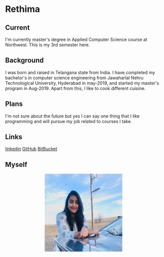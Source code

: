 # Rethima
## Current
I'm currently master's degree in Applied Computer Science course at Northwest. This is my 3rd semester here. 
## Background
I was born and raised in Telangana state from India. I have completed my bachelor's in computer science engineering from Jawaharlal Nehru Technological University, Hyderabad in may-2019, and started my master's program in Aug-2019. Apart from this, I like to cook different cuisine.
## Plans
I'm not sure about the future but yes I can say one thing that I like programming and will pursue my job related to courses I take.
## Links
[linkedin](https://www.linkedin.com/in/rethimareddy-polam/)
[GitHub](https://github.com/Rethima-Reddy)
[BitBucket](https://bitbucket.org/RethimaReddy/)
## Myself
<p align="center">
  <img src="https://raw.githubusercontent.com/Rethima-Reddy/big-data-dev/master/Images/me.jpeg" width="250" height="250" />
</p>
